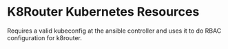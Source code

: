 # K8Router Kubernetes Resources

Requires a valid kubeconfig at the ansible controller and uses it to do RBAC
configuration for k8router.
